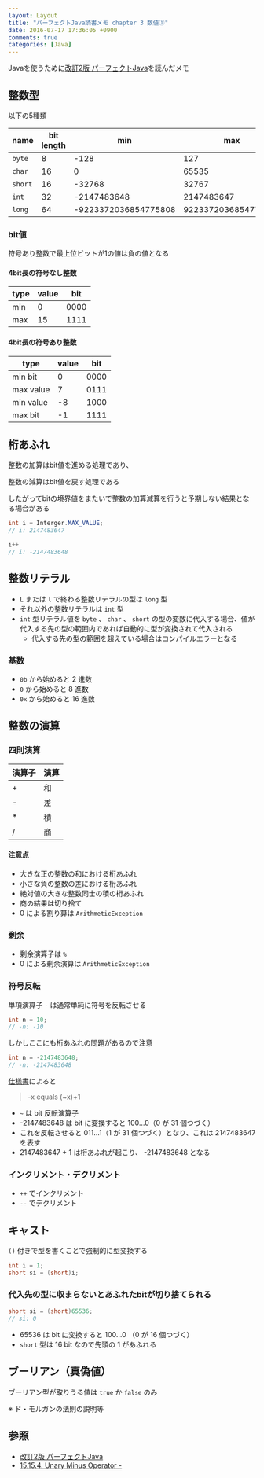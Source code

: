 ```yaml
---
layout: Layout
title: "パーフェクトJava読書メモ chapter 3 数値①"
date: 2016-07-17 17:36:05 +0900
comments: true
categories: [Java]
---
```


Javaを使うために[改訂2版 パーフェクトJava](http://www.amazon.co.jp/gp/product/4774166855/ref=as_li_ss_tl?ie=UTF8&camp=247&creative=7399&creativeASIN=4774166855&linkCode=as2&tag=sojiro14-22)を読んだメモ

## 整数型
以下の5種類

| name   | bit length |  min  |  max  |
| ----- | ----------- | ----- | ----- |
| `byte`  | 8         | -128  |  127  |
| `char`  | 16        | 0     | 65535 |
| `short` | 16        | -32768 | 32767 |
| `int`   | 32        | -2147483648 | 2147483647 |
| `long`  | 64        | -9223372036854775808 | 9223372036854775807 |

### bit値
符号あり整数で最上位ビットが1の値は負の値となる

#### 4bit長の符号なし整数

| type | value | bit |
| ---- | ----- | ---- |
| min  | 0     | 0000 |
| max  | 15    | 1111 |

#### 4bit長の符号あり整数
| type      | value | bit |
| --------- | ----- | ---- |
| min bit   | 0     | 0000 |
| max value | 7     | 0111 |
| min value | -8    | 1000 |
| max bit   | -1    | 1111 |

## 桁あふれ
整数の加算はbit値を進める処理であり、

整数の減算はbit値を戻す処理である

したがってbitの境界値をまたいで整数の加算減算を行うと予期しない結果となる場合がある
```java
int i = Interger.MAX_VALUE;
// i: 2147483647

i++
// i: -2147483648
```

## 整数リテラル
* `L` または `l` で終わる整数リテラルの型は `long` 型
* それ以外の整数リテラルは `int` 型
* `int` 型リテラル値を `byte` 、 `char` 、 `short` の型の変数に代入する場合、値が代入する先の型の範囲内であれば自動的に型が変換されて代入される
    * 代入する先の型の範囲を超えている場合はコンパイルエラーとなる

### 基数
* `0b` から始めると 2 進数
* `0` から始めると 8 進数
* `0x` から始めると 16 進数

## 整数の演算
### 四則演算
| 演算子 | 演算 |
| ----- | ---- |
| +     | 和   |
| -     | 差   |
| *     | 積   |
| /     | 商   |

#### 注意点
* 大きな正の整数の和における桁あふれ
* 小さな負の整数の差における桁あふれ
* 絶対値の大きな整数同士の積の桁あふれ
* 商の結果は切り捨て
* 0 による割り算は `ArithmeticException`

### 剰余
* 剰余演算子は `%`
* 0 による剰余演算は `ArithmeticException`

### 符号反転
単項演算子 `-` は通常単純に符号を反転させる
```java
int n = 10;
// -n: -10
```

しかしここにも桁あふれの問題があるので注意
```java
int n = -2147483648;
// -n: -2147483648
```
[仕様書](http://docs.oracle.com/javase/specs/jls/se8/html/jls-15.html#jls-15.15.4)によると
> -x equals (~x)+1

* `~` は bit 反転演算子
* -2147483648 は bit に変換すると 100...0（0 が 31 個つづく）
* これを反転させると 011...1（1 が 31 個つづく）となり、これは 2147483647 を表す
* 2147483647 + 1 は桁あふれが起こり、 -2147483648 となる

### インクリメント・デクリメント
* `++` でインクリメント
* `--` でデクリメント

## キャスト
`()` 付きで型を書くことで強制的に型変換する
```java
int i = 1;
short si = (short)i;
```

### 代入先の型に収まらないとあふれたbitが切り捨てられる
```java
short si = (short)65536;
// si: 0
```
* 65536 は bit に変換すると 100...0 （0 が 16 個つづく）
* `short` 型は 16 bit なので先頭の 1 があふれる

## ブーリアン（真偽値）
ブーリアン型が取りうる値は `true` か `false` のみ

※ ド・モルガンの法則の説明等

## 参照
* [改訂2版 パーフェクトJava](http://www.amazon.co.jp/gp/product/4774166855/ref=as_li_ss_tl?ie=UTF8&camp=247&creative=7399&creativeASIN=4774166855&linkCode=as2&tag=sojiro14-22)
* [15.15.4. Unary Minus Operator -](http://docs.oracle.com/javase/specs/jls/se8/html/jls-15.html#jls-15.15.4)
